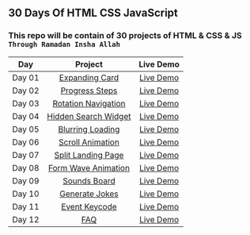 ## 30 Days Of HTML CSS JavaScript

### This repo will be contain of 30 projects of HTML &amp; CSS &amp; JS `Through Ramadan Insha Allah`


|  Day  |            Project             | Live Demo |
| :-: | :----------------------------: | :-------: |
| Day 01  |       [Expanding Card](https://github.com/ashrafemad097/30-Days-Of-HTML-CSS-JavaScript/tree/main/Day%2001%20-%20Expanding%20Cards)       | [Live Demo](https://expandiing-cards.netlify.app/)  |
| Day 02  |       [Progress Steps](https://github.com/ashrafemad097/30-Days-Of-HTML-CSS-JavaScript/tree/main/Day%2002%20-%20Progress%20Steps)       | [Live Demo](https://progres-steps.netlify.app/)  |
| Day 03  |       [Rotation Navigation](https://github.com/ashrafemad097/30-Days-Of-HTML-CSS-JavaScript/tree/main/Day%2003%20-%20Rotating%20Navigation)       | [Live Demo](https://rotation-navigation.netlify.app/)  |
| Day 04  |       [Hidden Search Widget](https://github.com/ashrafemad097/30-Days-Of-HTML-CSS-JavaScript/tree/main/Day%2004%20-%20Hidden%20Search%20Widget)       | [Live Demo](https://search-hidden-widget.netlify.app/)  |
| Day 05  |       [Blurring Loading](https://github.com/ashrafemad097/30-Days-Of-HTML-CSS-JavaScript/tree/main/Day%2005%20-%20Blurry%20Loading)       | [Live Demo](https://blurr-loading.netlify.app/)  |
| Day 06  |       [Scroll Animation](https://github.com/ashrafemad097/30-Days-Of-HTML-CSS-JavaScript/tree/main/Day%2006%20-%20Scroll%20Animation)       | [Live Demo](https://scroll-aniimation.netlify.app/)  |
| Day 07  |       [Split Landing Page](https://github.com/ashrafemad097/30-Days-Of-HTML-CSS-JavaScript/tree/main/Day%2007%20-%20Split%20Landing%20Page)       | [Live Demo](https://split-landing-pagee.netlify.app/)  |
| Day 08  |       [Form Wave Animation](https://github.com/ashrafemad097/30-Days-Of-HTML-CSS-JavaScript/tree/main/Day%2008%20-%20Form%20Wave%20Animation)       | [Live Demo](https://form-wave-aniimation.netlify.app/)  |
| Day 09  |       [Sounds Board](https://github.com/ashrafemad097/30-Days-Of-HTML-CSS-JavaScript/tree/main/Day%2009%20-%20Sound%20Board)       | [Live Demo](https://sound-b0ard.netlify.app/)  |
| Day 10  |       [Generate Jokes](https://github.com/ashrafemad097/30-Days-Of-HTML-CSS-JavaScript/tree/main/Day%2010%20-%20Dad%20Jokes)       | [Live Demo](https://generate-dad-joke.netlify.app/)  |
| Day 11  |       [Event Keycode](https://github.com/ashrafemad097/30-Days-Of-HTML-CSS-JavaScript/tree/main/Day%2011%20-%20Event%20KeyCodes)       | [Live Demo](https://event-keycodee.netlify.app/)  |
| Day 12  |       [FAQ](https://github.com/ashrafemad097/30-Days-Of-HTML-CSS-JavaScript/tree/main/Day%2012%20-%20FAQ%20Collapse)       | [Live Demo](https://faqq-collapse.netlify.app/)  |
